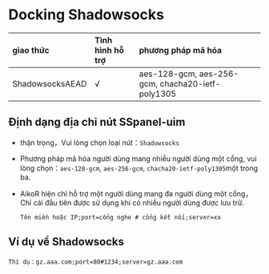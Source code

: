# Docking Shadowsocks

| giao thức | Tình hình hỗ trợ | phương pháp mã hóa |
| :--- | :--- | :--- |
| ShadowsocksAEAD | √ | aes-128-gcm, aes-256-gcm, chacha20-ietf-poly1305 |

## Định dạng địa chỉ nút SSpanel-uim

* thận trọng，Vui lòng chọn loại nút：`Shadowsocks`
* Phương pháp mã hóa người dùng mang nhiều người dùng một cổng, vui lòng chọn：`aes-128-gcm`, `aes-256-gcm`, `chacha20-ietf-poly1305`một trong ba.
* AikoR hiện chỉ hỗ trợ một người dùng mang đa người dùng một cổng，Chỉ cái đầu tiên được sử dụng khi có nhiều người dùng được lưu trữ.

  ```text
  Tên miền hoặc IP;port=cổng nghe # cổng kết nối;server=xx
  ```

## Ví dụ về Shadowsocks

```text
Thí dụ：gz.aaa.com;port=80#1234;server=gz.aaa.com
```

